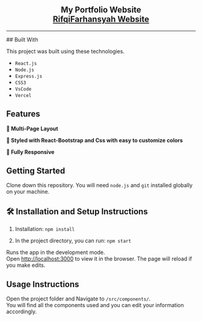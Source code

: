 <h2 align="center">
  My Portfolio Website<br/>
  <a href="https://rifqifarhansyah.vercel.app/" target="_blank">RifqiFarhansyah Website</a>
</h2>
<hr>
## Built With

This project was built using these technologies.
- `React.js`
- `Node.js`
- `Express.js`
- `CSS3`
- `VsCode`
- `Vercel`

## Features

**📖 Multi-Page Layout**

**🎨 Styled with React-Bootstrap and Css with easy to customize colors**

**📱 Fully Responsive**

## Getting Started

Clone down this repository. You will need `node.js` and `git` installed globally on your machine.

## 🛠 Installation and Setup Instructions

1. Installation: `npm install`

2. In the project directory, you can run: `npm start`

Runs the app in the development mode.\
Open [http://localhost:3000](http://localhost:3000) to view it in the browser.
The page will reload if you make edits.

## Usage Instructions

Open the project folder and Navigate to `/src/components/`. <br/>
You will find all the components used and you can edit your information accordingly.


